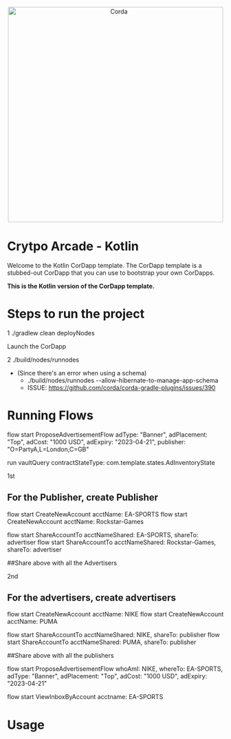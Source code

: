 <p align="center">
  <img src="https://assets-global.website-files.com/60118ca1c2eab61d24bcf151/62f2829c615e2b59c7e3879e_Full.png" alt="Corda" width="500">
</p>

# Crytpo Arcade - Kotlin

Welcome to the Kotlin CorDapp template. The CorDapp template is a stubbed-out CorDapp that you can use to bootstrap 
your own CorDapps.

**This is the Kotlin version of the CorDapp template.**

# Steps to run the project

1 ./gradlew clean deployNodes

Launch the CorDapp 

2 ./build/nodes/runnodes
* (Since there's an error when using a schema) 
  * ./build/nodes/runnodes --allow-hibernate-to-manage-app-schema
  * ISSUE: https://github.com/corda/corda-gradle-plugins/issues/390

# Running Flows

flow start ProposeAdvertisementFlow adType: "Banner", adPlacement: "Top", adCost: "1000 USD", adExpiry: "2023-04-21", publisher: "O=PartyA,L=London,C=GB"

run vaultQuery contractStateType: com.template.states.AdInventoryState


1st
## For the Publisher, create Publisher
flow start CreateNewAccount acctName: EA-SPORTS
flow start CreateNewAccount acctName: Rockstar-Games

flow start ShareAccountTo acctNameShared: EA-SPORTS, shareTo: advertiser
flow start ShareAccountTo acctNameShared: Rockstar-Games, shareTo: advertiser

##Share above with all the Advertisers

2nd
## For the advertisers, create advertisers
flow start CreateNewAccount acctName: NIKE
flow start CreateNewAccount acctName: PUMA

flow start ShareAccountTo acctNameShared: NIKE, shareTo: publisher
flow start ShareAccountTo acctNameShared: PUMA, shareTo: publisher

##Share above with all the publishers

flow start ProposeAdvertisementFlow whoAmI: NIKE, whereTo: EA-SPORTS, adType: "Banner", adPlacement: "Top", adCost: "1000 USD", adExpiry: "2023-04-21"

flow start ViewInboxByAccount acctname: EA-SPORTS


# Usage
